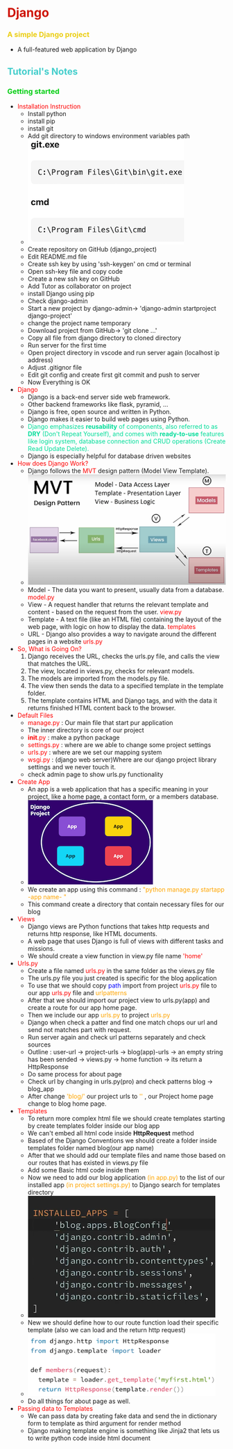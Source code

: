 # <span style="color: #ce1403; font-weight: Bold">Django</span>
### <span style="color: #ebce14;">A simple Django project</span>
* A full-featured web application by Django

## <span style="color: #44cecc;">Tutorial's Notes</span>

### <span style="color: #03ce14;">Getting started</span>

* <span style="color: Red;">Installation Instruction</span>
  * Install python
  * install pip
  * install git
  * Add git directory to windows environment variables path
  * ![](NoteImages/1.png)
  * Create repository on GitHub (django_project)
  * Edit README.md file
  * Create ssh key by using 'ssh-keygen' on cmd or terminal
  * Open ssh-key file and copy code
  * Create a new ssh key on GitHub
  * Add Tutor as collaborator on project
  * install Django using pip
  * Check django-admin
  * Start a new project by django-admin-> 'django-admin startproject django-project'
  * change the project name temporary
  * Download project from GitHub-> 'git clone ...'
  * Copy all file from django directory to cloned directory
  * Run server for the first time
  * Open project directory in vscode and run server again (localhost ip address)
  * Adjust .gitignor file
  * Edit git config and create first git commit and push to server
  * Now Everything is OK
* <span style="color: Red;">Django</span>
  * Django is a back-end server side web framework.
  * Other backend frameworks like flask, pyramid, ...
  * Django is free, open source and written in Python.
  * Django makes it easier to build web pages using Python.
  * <span style="color: #00dd99;">Django emphasizes **reusability** of components, also referred to as **DRY** (Don't Repeat Yourself), and comes with **ready-to-use** features like login system, database connection and CRUD operations (Create Read Update Delete).</span>
  * Django is especially helpful for database driven websites
* <span style="color: Red;">How does Django Work?</span>
  * Django follows the <span style="color: Red;">MVT</span> design pattern (Model View Template).
  * ![](NoteImages/2.png)
  * Model - The data you want to present, usually data from a database. <span style="color: Red;">model.py</span>
  * View - A request handler that returns the relevant template and content - based on the request from the user. <span style="color: Red;">view.py</span>
  * Template - A text file (like an HTML file) containing the layout of the web page, with logic on how to display the data. <span style="color: Red;">templates</span>
  * URL - Django also provides a way to navigate around the different pages in a website <span style="color: Red;">urls.py</span>
* <span style="color: Red;">So, What is Going On?</span>
  <ol>
  <li>Django receives the URL, checks the urls.py file, and calls the view that matches the URL.</li>
  <li>The view, located in views.py, checks for relevant models.</li>
  <li>The models are imported from the models.py file.</li>
  <li>The view then sends the data to a specified template in the template folder.</li>
  <li>The template contains HTML and Django tags, and with the data it returns finished HTML content back to the browser.</li></ol>
* <span style="color: Red;">Default Files</span>
  * <span style="color: Red;">manage.py</span> : Our main file that start pur application
  * The inner directory is core of our project
  * <span style="color: Red;">__init__.py</span> : make a python package
  * <span style="color: Red;">settings.py</span> : where are we able to change some project settings
  * <span style="color: Red;">urls.py</span> : where are we set our mapping system
  * <span style="color: Red;">wsgi.py</span> : (django web server)Where are our django project library settings and we never touch it.
  * check admin page to show urls.py functionality
* <span style="color: Red;">Create App</span>
  * An app is a web application that has a specific meaning in your project, like a home page, a contact form, or a members database.
  * ![](NoteImages/3.png)
  * We create an app using this command : <span style="color: orange;">"python manage.py startapp -app name- "
  * This command create a directory that contain necessary files for our blog
* <span style="color: Red;">Views</span>
  * Django views are Python functions that takes http requests and returns http response, like HTML documents.
  * A web page that uses Django is full of views with different tasks and missions.
  * We should create a view function in view.py file name <span style="color: Red;">'home'</span>
* <span style="color: Red;">Urls.py</span>
  * Create a file named <span style="color: Red;">urls.py</span> in the same folder as the views.py file
  * The urls.py file you just created is specific for the blog application
  * To use that we should copy <span style="color: blue;">path</span> import from project <span style="color: Red;">urls.py</span> file to our app <span style="color: Red;">urls.py</span> file and <span style="color: orange;">urlpatterns</span>
  * After that we should import our project view to urls.py(app) and create a route for our app home page.
  * Then we include our app <span style="color: orange;">urls.py</span> to project <span style="color: orange;">urls.py</span>
  * Django when check a patter and find one match chops our url and send not matches part with request.
  * Run server again and check url patterns separately and check sources
  * Outline : user-url -> project-urls -> blog(app)-urls -> an empty string has been sended -> views.py -> home function -> its return a HttpResponse
  * Do same process for about page
  * Check url by changing in urls.py(pro) and check patterns blog -> blog_app
  * After change <span style="color: orange;">'blog/'</span> our project urls to <span style="color: orange;">''</span> , our Project home page change to blog home page.
* <span style="color: Red;">Templates</span>
  * To return more complex html file we should create templates starting by create templates folder inside our blog app 
  * We can't embed all html code inside **HttpRequest** method
  * Based of the Django Conventions we should create a folder inside templates folder named blog(our app name)
  * After that we should add our template files and name those based on our routes that has existed in views.py file
  * Add some Basic html code inside them
  * Now we need to add our blog application <span style="color: orange;">(in app.py)</span> to the list of our installed app <span style="color: Orange;">(in project settings.py)</span> to Django search for templates directory
  * ![](NoteImages/4.png)
  * New we should define how to our route function load their specific template (also we can load and the return http request)
  * ![](NoteImages/5.png)
  * Do all things for about page as well.
* <span style="color: Red;">Passing data to Templates</span>
  * We can pass data by creating fake data and send the in  dictionary form to template as third argument for render method 
  * Django making template engine is something like Jinja2 that lets us to write python code inside html document